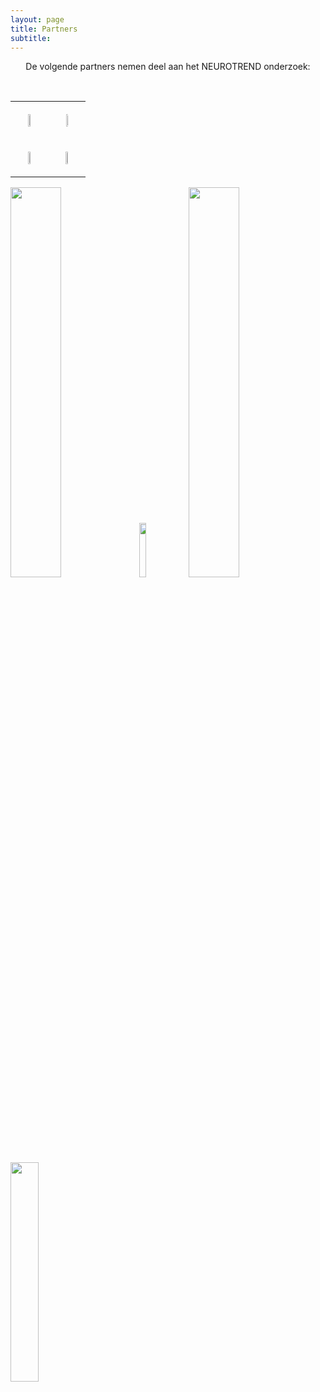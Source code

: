 ```yaml
---
layout: page
title: Partners
subtitle:
---
```





<div align="center"> 
<p>
De volgende partners nemen deel aan het NEUROTREND onderzoek:
</p>
</div>

<html>
<head>
<style>
 td {
    margin: 10px;
    padding: 20px;
  }

body {
  background-color: #343434;
}

#cover {
  width: 100%;
  margin: 0 auto;
}

#cover > img {
  float: left;
  border: 2px solid black;
  width: 45%;
  margin: 1.66%;
}

</html>
</head>
</style>

<br />
<table cellspacing="0" cellpadding="0" border="0" >
    <tr>
        <td style="text-align: center;">
            <img src="{{ 'img/tuelogo.png' | relative_url }}"  style="width:40%" />
            <br />
        </td>
        <td style="text-align: center;">
            <img src="{{ 'img/philipslogo.png' | relative_url }}"  style="width:15%" />
            <br />
        </td>
    </tr>
    <tr>
        <td style="text-align: center;">
            <img src="{{ 'img/kempenhaeghelogo.png' | relative_url }}"   style="width:40%" />
            <br />
        </td>
        <td style="text-align: center;">
            <img src="{{ 'img/eindhovenenginelogo.png' | relative_url }}"  style="width:30%" />
            <br />
        </td>
    </tr>
</table>

<div id="cover">
  <img src="{{ 'img/tuelogo.png' | relative_url }}"  style="width:40%" />
  <img src="{{ 'img/philipslogo.png' | relative_url }}"  style="width:15%" />
  <img src="{{ 'img/kempenhaeghelogo.png' | relative_url }}"   style="width:40%" />
  <img src="{{ 'img/eindhovenenginelogo.png' | relative_url }}"  style="width:30%" />
</div>
